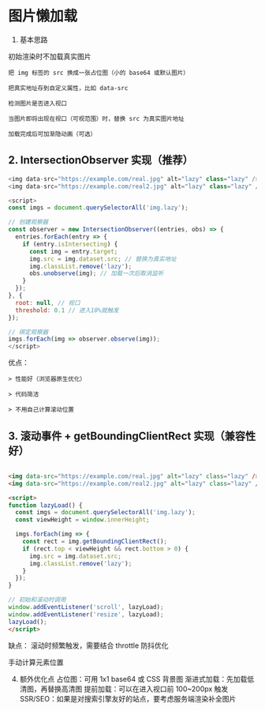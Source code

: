 # 图片懒加载


1. 基本思路

初始渲染时不加载真实图片

    把 img 标签的 src 换成一张占位图（小的 base64 或默认图片）

    把真实地址存到自定义属性，比如 data-src

    检测图片是否进入视口

    当图片即将出现在视口（可视范围）时，替换 src 为真实图片地址

    加载完成后可加渐隐动画（可选）

## 2. IntersectionObserver 实现（推荐）

```js
<img data-src="https://example.com/real.jpg" alt="lazy" class="lazy" />
<img data-src="https://example.com/real2.jpg" alt="lazy" class="lazy" />

<script>
const imgs = document.querySelectorAll('img.lazy');

// 创建观察器
const observer = new IntersectionObserver((entries, obs) => {
  entries.forEach(entry => {
    if (entry.isIntersecting) {
      const img = entry.target;
      img.src = img.dataset.src; // 替换为真实地址
      img.classList.remove('lazy');
      obs.unobserve(img); // 加载一次后取消监听
    }
  });
}, {
  root: null, // 视口
  threshold: 0.1 // 进入10%就触发
});

// 绑定观察器
imgs.forEach(img => observer.observe(img));
</script>

```

优点：

    > 性能好（浏览器原生优化）

    > 代码简洁

    > 不用自己计算滚动位置

## 3. 滚动事件 + getBoundingClientRect 实现（兼容性好）

```html

<img data-src="https://example.com/real.jpg" alt="lazy" class="lazy" />
<img data-src="https://example.com/real2.jpg" alt="lazy" class="lazy" />

<script>
function lazyLoad() {
  const imgs = document.querySelectorAll('img.lazy');
  const viewHeight = window.innerHeight;

  imgs.forEach(img => {
    const rect = img.getBoundingClientRect();
    if (rect.top < viewHeight && rect.bottom > 0) {
      img.src = img.dataset.src;
      img.classList.remove('lazy');
    }
  });
}

// 初始和滚动时调用
window.addEventListener('scroll', lazyLoad);
window.addEventListener('resize', lazyLoad);
lazyLoad();
</script>
```
缺点：
滚动时频繁触发，需要结合 throttle 防抖优化

手动计算元素位置

4. 额外优化点
    占位图：可用 1x1 base64 或 CSS 背景图
    渐进式加载：先加载低清图，再替换高清图
    提前加载：可以在进入视口前 100~200px 触发
    SSR/SEO：如果是对搜索引擎友好的站点，要考虑服务端渲染补全图片